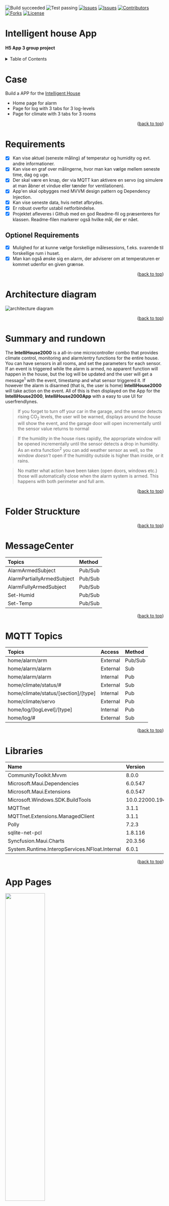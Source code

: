![Build succeeded][build-shield]
![Test passing][test-shield]
[![Issues][issues-shield]][issues-url]
[![Issues][closed-shield]][issues-url]
[![Contributors][contributors-shield]][contributors-url]
[![Forks][forks-shield]][forks-url]
[![License][license-shield]][license-url]

# Intelligent house App
#### H5 App 3 group project
<!-- TABLE OF CONTENTS -->
<details>
  <summary>Table of Contents</summary>

- [Case](#case)
- [Requirements](#requirements)
	- [Optionel Requirements](##Optionel-Requirements)
- [Architecture diagram](#architecture-diagram)
- [Summary and rundown](#summary-and-rundown)
- [Getting started](#getting-started)
- [MessageCenter](#MessageCenter)
- [MQTT Topics](#mqtt-topics)
- [Libraries](#libraries)
- [App Pages](#App-Pages)
- [License](#license)
- [Contact](#contact)
</details>


# Case
Build a APP for the [Intelligent House](https://github.com/Thoroughbreed/H5_Embedded_Project)

- Home page for alarm
- Page for log with 3 tabs for 3 log-levels
- Page for climate with 3 tabs for 3 rooms


<p align="right">(<a href="#top">back to top</a>)</p>


# Requirements
- [x] Kan vise aktuel (seneste måling) af temperatur og humidity og evt. andre informationer.
- [x] Kan vise en graf over målingerne, hvor man kan vælge mellem seneste time, dag og uge.
- [x] Der skal være en knap, der via MQTT kan aktivere en servo (og simulere at man åbner et vindue eller tænder for ventilationen).
- [x] App'en skal opbygges med MVVM design pattern og Dependency Injection.
- [x] Kan vise seneste data, hvis nettet afbrydes. 
- [X] Er robust overfor ustabil netforbindelse.
- [x] Projektet afleveres i Github med en god Readme-fil og præsenteres for klassen. Readme-filen markerer også hvilke mål, der er nået.

## Optionel Requirements
- [x] Mulighed for at kunne vælge forskellige målesessions, f.eks. svarende til forskellige rum i huset.
- [x] Man kan også ønske sig en alarm, der adviserer om at temperaturen er kommet udenfor en given grænse.

<p align="right">(<a href="#top">back to top</a>)</p>


# Architecture diagram
![architecture diagram](/Docs/Architecture_Diagram.drawio.png)

<p align="right">(<a href="#top">back to top</a>)</p>


#  Summary and rundown
The **IntelliHouse2000** is a all-in-one microcontroller combo that provides climate control, monitoring and alarm/entry functions for the entire house. You can have sensors in all rooms, and set the parameters for each sensor.
If an event is triggered while the alarm is armed, no apparent function will happen in the house, but the log will be updated and the user will get a message<sup>1</sup> with the event, timestamp and what sensor triggered it. 
If however the alarm is disarmed (that is, the user is home) **IntelliHouse2000** will take action on the event.
All of this is then displayed on the App for the **IntelliHouse2000**, **IntelliHouse2000App** with a easy to use UI for userfrendlynes.
> If you forget to turn off your car in the garage, and the sensor detects rising CO<sub>2</sub> levels, the user will be warned, displays around the house will show the event, and the garage door will open incrementally until the sensor value returns to normal

> If the humidity in the house rises rapidly, the appropriate window will be opened incrementally until the sensor detects a drop in humidity. As an extra function<sup>2</sup> you can add weather sensor as well, so the window *doesn't* open if the humidity outside is higher than inside, or it rains.

> No matter what action have been taken (open doors, windows etc.) those will automatically close when the alarm system is armed. This happens with both perimeter and full arm.

<p align="right">(<a href="#top">back to top</a>)</p>


# Folder Struckture

<p align="right">(<a href="#top">back to top</a>)</p>


# MessageCenter
| Topics								| Method	|
| :------------------------------------ | :-------- |
| AlarmArmedSubject						| Pub/Sub	|
| AlarmPartiallyArmedSubject			| Pub/Sub	|
| AlarmFullyArmedSubject				| Pub/Sub	|
| Set-Humid								| Pub/Sub	|
| Set-Temp								| Pub/Sub	|

<p align="right">(<a href="#top">back to top</a>)</p>


# MQTT Topics
| Topics                               | Access   | Method  |
| :----------------------------------- | :------- | :------ |
| home/alarm/arm                       | External | Pub/Sub |
| home/alarm/alarm                     | External | Sub     |
| home/alarm/alarm                     | Internal | Pub     |
| home/climate/status/#                | External | Sub     |
| home/climate/status/[section]/[type] | Internal | Pub     |
| home/climate/servo                   | External | Pub     |
| home/log/[logLevel]/[type]           | Internal | Pub     |
| home/log/#                           | External | Sub     |

<p align="right">(<a href="#top">back to top</a>)</p>


# Libraries
| Name                                              | Version           |
| :------------------------------------------------ | :---------------- |
| CommunityToolkit.Mvvm                             | 8.0.0             |
| Microsoft.Maui.Dependencies                       | 6.0.547           |
| Microsoft.Maui.Extensions                         | 6.0.547           |
| Microsoft.Windows.SDK.BuildTools                  | 10.0.22000.194    |
| MQTTnet                                           | 3.1.1             |
| MQTTnet.Extensions.ManagedClient                  | 3.1.1             |
| Polly                                             | 7.2.3             |
| sqlite-net-pcl                                    | 1.8.116           |
| Syncfusion.Maui.Charts                            | 20.3.56           |
| System.Runtime.InteropServices.NFloat.Internal    | 6.0.1             |

<p align="right">(<a href="#top">back to top</a>)</p>


# App Pages

<img src="/Docs/HomePageApp.png" width="50%"/>

<img src="/Docs/LogPageApp.png" width="50%"/>

<img src="/Docs/ClimatePageApp.png" width="50%"/>




# License
* Hardware: CC-BY-LA (Creative Commons)
* API: GPLv3
* Frontend: GPLv3
* Mobile: GPLv3

<p align="right">(<a href="#top">back to top</a>)</p>


# Contact
- Peter Hymøller - peterhym21@gmail.com
  - [![Twitter][twitter-shield-ptr]][twitter-url-ptr]
- Nicolai Heuck - nicolaiheuck@gmail.com
- Jan Andreasen - jan@tved.it
  - [![Twitter][twitter-shield]][twitter-url]

Project Link: [https://github.com/Thoroughbreed/H5_Embedded_Project](https://github.com/Thoroughbreed/H5_Embedded_Project)

<p align="right">(<a href="#top">back to top</a>)</p>


<sup>1</sup> - Informs the user via mobile app over the MQTT protocol

<sup>2</sup> - Function not built in yet

<sup>3</sup> - Logs via MQTT to a database in the following layers: Debug, Info, Critical.


<!-- MARKDOWN LINKS & IMAGES -->
<!-- https://www.markdownguide.org/basic-syntax/#reference-style-links -->
[build-shield]: https://img.shields.io/badge/Build-passed-brightgreen.svg
[test-shield]: https://img.shields.io/badge/Tests-passed-brightgreen.svg
[contributors-shield]: https://img.shields.io/github/contributors/peterhym21/H5.IntelliHouse2000App.svg?style=badge
[contributors-url]: https://github.com/peterhym21/H5.IntelliHouse2000App/graphs/contributors
[forks-shield]: https://img.shields.io/github/forks/peterhym21/H5.IntelliHouse2000App.svg?style=badge
[forks-url]: https://github.com/peterhym21/H5.IntelliHouse2000App/network/members
[issues-shield]: https://img.shields.io/github/issues/peterhym21/H5.IntelliHouse2000App.svg?style=badge
[closed-shield]: https://img.shields.io/github/issues-closed/peterhym21/H5.IntelliHouse2000App?label=%20
[issues-url]: https://github.com/peterhym21/H5.IntelliHouse2000App/issues
[license-shield]: https://img.shields.io/github/license/peterhym21/H5.IntelliHouse2000App.svg?style=badge
[license-url]: https://github.com/peterhym21/H5.IntelliHouse2000App/blob/master/LICENSE
[twitter-shield]: https://img.shields.io/twitter/follow/andreasen_jan?style=social
[twitter-url]: https://twitter.com/andreasen_jan
[twitter-shield-ptr]: https://img.shields.io/twitter/follow/peter_hym?style=social
[twitter-url-ptr]: https://twitter.com/peter_hym
